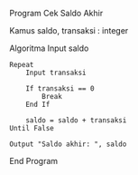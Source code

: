 Program Cek Saldo Akhir

Kamus
    saldo, transaksi : integer

Algoritma
    Input saldo

    Repeat
        Input transaksi

        If transaksi == 0
            Break
        End If

        saldo = saldo + transaksi
    Until False

    Output "Saldo akhir: ", saldo
End Program
